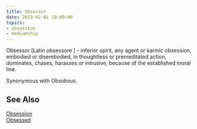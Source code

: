 ```yaml
---
title: Obsessor
date: 2019-02-01 19:00:00
topics:
- obsession
- mediumship
---
```


Obsessor [Latin obsessore ] - inferior spirit, any agent or karmic obsession,
embodied or disembodied, in thoughtless or premeditated action, dominates,
chases, harasses or intrusive, because of the established moral line. 

Synonymous with Obsidious.


## See Also
[Obsession](../obsession)  
[Obsessed](../obsessed)  
